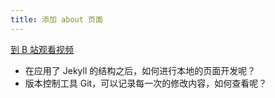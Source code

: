 ```yaml
---
title: 添加 about 页面
---
```


[到 B 站观看视频](https://www.bilibili.com/video/BV13A411h7D2)

- 在应用了 Jekyll 的结构之后，如何进行本地的页面开发呢？
- 版本控制工具 Git，可以记录每一次的修改内容，如何查看呢？
